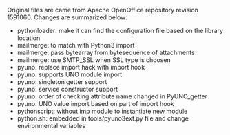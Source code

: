 
Original files are came from Apache OpenOffice repository revision 1591060. 
Changes are summarized below: 

* pythonloader: make it can find the configuration file based on the library location
* mailmerge: to match with Python3 import
* mailmerge: pass bytearray from bytesequence of attachments
* mailmerge: use SMTP_SSL when SSL type is choosen
* pyuno: replace import hack with import hook
* pyuno: supports UNO module import
* pyuno: singleton getter support
* pyuno: service constructor support
* pyuno: order of checking attribute name changed in PyUNO_getter
* pyuno: UNO value import based on part of import hook
* pythonscript: without imp module to instantiate new module
* python.sh: embedded in tools/pyuno3ext.py file and change environmental variables
